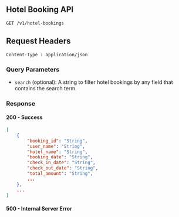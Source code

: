 ## Hotel Booking API
```
GET /v1/hotel-bookings
```

## Request Headers
```
Content-Type : application/json
```

### Query Parameters
- `search` (optional): A string to filter hotel bookings by any field that contains the search term.

### Response

#### 200 - Success
```json
[
    {
        "booking_id": "String",
        "user_name": "String",
        "hotel_name": "String",
        "booking_date": "String",
        "check_in_date": "String",
        "check_out_date": "String",
        "total_amount": "String",
        ...
    },
    ...
]

```
#### 500 - Internal Server Error
